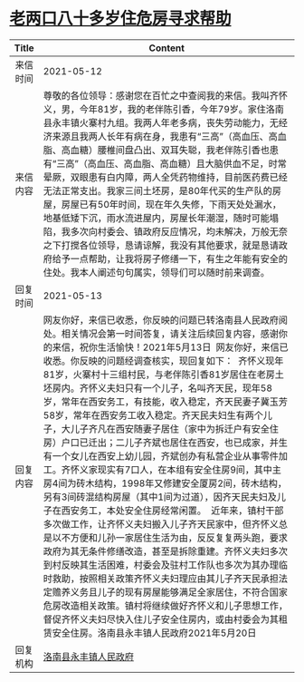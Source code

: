 # <a href="http://www.shangluo.gov.cn/zmhd/ldxxxx.jsp?urltype=leadermail.LeaderMailContentUrl&wbtreeid=1112&leadermailid=7234">老两口八十多岁住危房寻求帮助</a>
|Title|Content|
|:---:|---|
|来信时间|2021-05-12|
|来信内容|尊敬的各位领导：感谢您在百忙之中查阅我的来信。我叫齐怀义，男，今年81岁，我的老伴陈引香，今年79岁。家住洛南县永丰镇火寨村九组。我两人年老多病，丧失劳动能力，无经济来源且我两人长年有病在身，我患有“三高”（高血压、高血脂、高血糖）腰椎间盘凸出、双耳失聪，我老伴陈引香也患有“三高”（高血压、高血脂、高血糖）且大脑供血不足，时常晕厥，双眼患有白内障，两人全凭药物维持，目前医药费已经无法正常支出。我家三间土坯房，是80年代买的生产队的房屋，房屋已有50年时间，现在年久失修，下雨天处处漏水，地基低矮下沉，雨水流进屋内，房屋长年潮湿，随时可能塌陷，我多次向村委会、镇政府反应情况，均未解决，万般无奈之下打搅各位领导，恳请谅解，我没有其他要求，就是恳请政府给予一点帮助，让我将房子修缮一下，有生之年能有安全的住处。我本人阐述句句属实，领导们可以随时前来调查。|
|回复时间|2021-05-13|
|回复内容|网友你好，来信已收悉，你反映的问题已转洛南县人民政府阅处。相关情况会第一时间答复，请关注后续回复内容，感谢你的来信，祝你生活愉快！2021年5月13日  网友你好，来信已收悉。你反映的问题经调查核实，现回复如下：  齐怀义现年81岁，火寨村十三组村民，与老伴陈引香81岁居住在老房土坯房内。齐怀义夫妇只有一个儿子，名叫齐天民，现年58岁，常年在西安务工，有技能，收入稳定，齐天民妻子冀玉芳58岁，常年在西安务工收入稳定。齐天民夫妇生有两个儿子，大儿子齐凡在西安随妻子居住（家中为拆迁户有安全住房）户口已迁出；二儿子齐斌也居住在西安，也已成家，并生有一个女儿在西安上幼儿园，齐斌创办有私营企业从事零件加工。齐怀义家现实有7口人，在本组有安全住房9间，其中主房4间为砖木结构，1998年又修建安全厦房2间，砖木结构，另有3间砖混结构房屋（其中1间为过道），因齐天民夫妇及儿子在西安务工，本处安全住房经常闲置。  近年来，镇村干部多次做工作，让齐怀义夫妇搬入儿子齐天民家中，但齐怀义总是以不方便和儿孙一家居住生活为由，反反复复两头跑，要求政府为其无条件修缮改造，甚至是拆除重建。齐怀义夫妇多次到村反映其生活困难，村委会及驻村工作队也多次为其办理临时救助，按照相关政策齐怀义夫妇理应由其儿子齐天民承担法定赡养义务且儿子的现有房屋能够满足全家居住，不符合国家危房改造相关政策。镇村将继续做好齐怀义和儿子思想工作，督促齐怀义夫妇尽快入住儿子安全住房内，或由村委会为其租赁安全住房。洛南县永丰镇人民政府2021年5月20日|
|回复机构|<a href="../../categories/agencies/洛南县永丰镇人民政府.md">洛南县永丰镇人民政府</a>|
